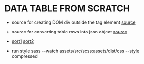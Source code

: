 # DATA TABLE FROM SCRATCH

- source for creating DOM div outside the tag element [source](https://plainjs.com/javascript/manipulation/wrap-an-html-structure-around-an-element-28/)

- source for converting table rows into json object [source](https://j.hn/html-table-to-json/)

- [sort1](https://stackoverflow.com/questions/17684921/sort-json-object-in-javascript) [sort2](https://stackoverflow.com/questions/17684921/sort-json-object-in-javascript)

- run style sass --watch assets/src/scss:assets/dist/css --style compressed

